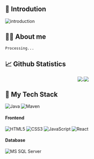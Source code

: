 ## 👋 Introdution
![introduction](https://user-images.githubusercontent.com/115227781/231954533-3c4640d4-f8b5-4d5d-a1a8-7b7c8bf10e69.gif)

## :technologist: About me
`Processing...`
## 📈 Github Statistics 

 <div align="center"> 
     <a href="">
      <img align="center" src="https://github-readme-stats.vercel.app/api?username=minhng-178&show_icons=true&theme=tokyonight&line_height=40"/>
    </a>
    <a href="">
      <img align="center" src="https://github-readme-stats.vercel.app/api/top-langs/?username=minhng-178&theme=tokyonight&line_height=40"/>
    </a>
</div>

## :rocket: My Tech Stack
![Java](http://img.shields.io/badge/-Java-007396?style=flat-square&logo=java&logoColor=ffffff)
![Maven](http://img.shields.io/badge/-Maven-1565c0?style=flat-square&logo=apache-maven)
#### Frontend
![HTML5](https://img.shields.io/badge/-HTML5-%23E44D27?style=flat-square&logo=html5&logoColor=ffffff)
![CSS3](https://img.shields.io/badge/-CSS3-%231572B6?style=flat-square&logo=css3)
![JavaScript](https://img.shields.io/badge/-JavaScript-%23F7DF1C?style=flat-square&logo=javascript&logoColor=000000&labelColor=%23F7DF1C&color=%23FFCE5A)
![React](https://img.shields.io/badge/-React-%23282C34?style=flat-square&logo=react)
#### Database
![MS SQL Server](http://img.shields.io/badge/-MS%20SQL%20Server-CC2927?style=flat-square&logo=microsoft-sql-server&logoColor=ffffff)

